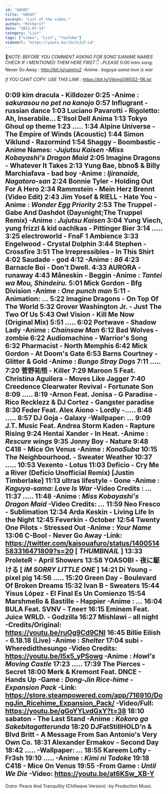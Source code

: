 ```yaml
---
id: "GWS85"
title: "GWS85"
excerpt: "List of the video."
author: "MrCherif"
date: "2021-07-14"
category: "List"
tags: ["video", "List", "YouTube"]
videoUrl: "https://youtu.be/ihv7sJLF-LA"
---
```

📌*NOTE*:
*BEFORE YOU COMMENT ASKING FOR SONG'S/ANIME NAMES CHECK IF I MENTIONED THEM HERE FIRST👇 ..PLEASE*
0:00 intro song: Never Go Away :
http://bit.ly/vaintro2
-Anime : *kaguya sama love is war*

*if YOU CANT COPY. USE THIS LINK :*
https://bit.ly/VikingGWSS2-19List

0:09 kim dracula - Killdozer
0:25
-Anime : *sakurasou no pet na kanojo*
0:57 Influgrant - russian dance
1:03 Luciano Pavarotti - Rigoletto: Ah, Inserabile… E'Ilsol Dell Anima
1:13 Tokyo Ghoul op theme
1:23 .....
1:34 Alpine Universe - The Empire of Winds (Acoustic)
1:44 Simon Viklund - Razormind
1:54 Shaggy - Boombastic
-Anime Names: *-Jujutsu Kaisen 
-Miss Kobayashi's Dragon Maid*
2:05 Imagine Dragons - Whatever It Takes
2:13 Yung Bae, bbno$ & Billy Marchiafava - bad boy
-Anime : *Ijiranaide, Nagatoro-san*
2:24 Bonnie Tyler - Holding Out For A Hero
2:34 Rammstein - Mein Herz Brennt (Video Edit)
2:43 Jim Yosef & RIELL - Hate You
-Anime : *Wonder Egg Priority*
2:53 The Truppel - Gabe And Dashdot (Day`n`night;The Truppel Remix)
-Anime : *Jujutsu Kaisen*
3:04 Yung Viech, yung frizzl & kid oachlkas - Pittinger Bier
3:14 .....
3:25 electroworld - FnaF 1 Ambience
3:33 Engelwood - Crystal Dolphin
3:44 Stephen - Crossfire
3:51 The Irrepressibles - In This Shirt
4:02 Saudade - god
4:12
-Anime : *86*
4:23 Barnacle Boi - Don't Dwell.
4:33 AURORA - runaway
4:43 Måneskin - Beggin
-Anime : *Tantei wa Mou, Shindeiru.*
5:01 Mick Gordon - Bfg Division
-Anime : *One punch man*
5:11 
-Animation: *...*
5:22 Imagine Dragons - On Top Of The World
5:32 Grover Washington Jr. - Just The Two Of Us
5:43 Owl Vision - Kill Me Now (Original Mix)
5:51 .....
6:02 Portwave - Shadow Lady
-Anime : *Chainsaw Man*
6:12 Bad Wolves - zombie
6:22 Audiomachine - Warrior's Song
6:32 Pharmacist - North Memphis
6:42 Mick Gordon - At Doom's Gate
6:53 Barns Courtney - Glitter & Gold
-Anime : *Bungo Stray Dogs*
7:11 .....
7:20 菅野祐悟 - Killer
7:29 Maroon 5 Feat. Christina Aguilera - Moves Like Jagger
7:40 Creedence Clearwater Revival - Fortunate Son
8:09 .....
8:19 -Arnon Feat. Jonisa - G Paradise
-Rico Recklezz & DJ Cortez - Gangster paradise
8:30 Feder Feat. Alex Aiono - Lordly
-.....
8:48 .....
8:57 DJ Goja - Galaxy
-Wallpaper: *...*
9:09 J.T. Music Feat. Andrea Storm Kaden - Rapture Rising 
9:24 Hentai Xander - In Heat.
-Anime : *Rescure wings*
9:35 Jonny Boy - Nature
9:48 C418 - Mice On Venus
-Anime : *KonoSuba*
10:15 The Neighbourhood. - Sweater Weather
10:37 .....
10:53 Vexento - Lotus
11:03 Deficio - Cry Me a River (Deficio Unofficial Remix) [Justin Timberlake]
11:13 ultras lifestyle - Gone
-Anime : *Kaguya-sama: Love Is War*
-Video Credits : *...*
11:37 .....
11:48 
-Anime : *Miss Kobayashi's Dragon Maid*
-Video Credits: *...*
11:59 Neo Fresco - Sublimation
12:34 Arda Keskin - Living Life In the Night
12:45 Feverkin - October
12:54 Twenty One Pilots - Stressed Out
-Anime : *Your Name*
13:06 C-Bool - Never Go Away
-Link: https://twitter.com/kaisouafuro/status/1400514583316471809?s=20
[ *THUMBNAIL* ]
13:33 ProleteR - April Showers
13:58 YOASOBI - 夜に駆ける
[ *IM SORRY LITTLE ONE* ]
14:21 Di Young - pixel pig
14:56 .....
15:20 Green Day - Boulevard Of Broken Dreams
15:32 Ivan B - Sweaters
15:44 Yisus López - El Final Es Un Comienzo
15:54 Marshmello & Bastille - Happier
-Anime : *...*
16:04 BULA Feat. SVNV - Тлеет
16:15 Eminem Feat. Juice WRLD. - Godzilla 
16:27 Mishlawi - all night
-Credits/Original: https://youtu.be/ruOg9Cd9CNI
16:45 Billie Eilish - 6.18.18 (Live)
-Anime : *Shelter*
17:04 subi - Wheredidthesungo
-Video Credits: https://youtu.be/l5x5_yPSowg
-Anime : *Howl's Moving Castle*
17:23 .....
17:39 The Pierces - Secret
18:00 Merk & Kremont Feat. DNCE - Hands Up
-Game : *Dong-Jin Rice-hime -Expansion Pack*
-Link: https://store.steampowered.com/app/716910/DongJin_Ricehime_Expansion_Pack/
-Video/Full: https://youtu.be/gGoYYLvdGxY?t=38
18:10 sabaton - The Last Stand
-Anime : *Kokoro ga Sakebitagatterunda*
18:20 DJFatStillHOLD'n & Blvd Britt - A Message From San Antonio's Very Own Co.
18:31 Alexander Ermakov - Second Day
18:42 .....
-Wallpaper: *...*
18:55 Kareem Lofty - Fr3sh
19:10 .....
-Anime : *Kimi ni Todoke*
19:18 C418 - Mice On Venus
19:55
-From Game : *Until We Die*
-Video:  https://youtu.be/at6KSw_XB-Y
----
Outro: Peace And Tranquility (Chillwave Version) -by Production Music.
